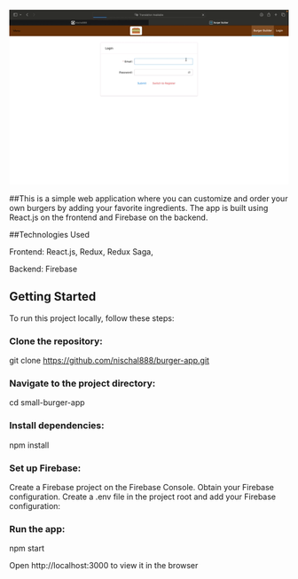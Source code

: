 ![](burgerapp.gif)

##This is a simple web application where you can customize and order your own burgers by adding your favorite ingredients. The app is built using React.js on the frontend and Firebase on the backend.

##Technologies Used

Frontend: React.js, Redux, Redux Saga, 


Backend: Firebase

## Getting Started


To run this project locally, follow these steps:

### Clone the repository:

git clone https://github.com/nischal888/burger-app.git



### Navigate to the project directory:

cd small-burger-app

### Install dependencies:

npm install

### Set up Firebase:

Create a Firebase project on the Firebase Console.
Obtain your Firebase configuration.
Create a .env file in the project root and add your Firebase configuration:

### Run the app:

npm start

Open http://localhost:3000 to view it in the browser

